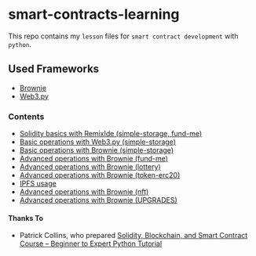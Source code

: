 # smart-contracts-learning
This repo contains my `lesson` files for `smart contract development` with `python`.
## Used Frameworks
  * [Brownie](https://eth-brownie.readthedocs.io/en/stable/)
  * [Web3.py](https://web3py.readthedocs.io/en/v5/)
### Contents
  * [Solidity basics with RemixIde (simple-storage, fund-me)](https://github.com/aboveStars/smart-contracts-learning/tree/main/RemixIDETutorial)
  * [Basic operations with Web3.py (simple-storage)](https://github.com/aboveStars/smart-contracts-learning/tree/main/web3_py_simple_storage)  
  * [Basic operations with Brownie (simple-storage)](https://github.com/aboveStars/smart-contracts-learning/tree/main/brownie_simple_storage)
  * [Advanced operations with Brownie (fund-me)](https://github.com/aboveStars/smart-contracts-learning/tree/main/brownie_fund_me)
  * [Advanced operations with Brownie (lottery)](https://github.com/aboveStars/smart-contracts-learning/tree/main/brownie-lottery)
  * [Advanced operations with Brownie (token-erc20)](https://github.com/aboveStars/smart-contracts-learning/tree/main/erc20-brownie)
  * [IPFS usage](https://github.com/aboveStars/smart-contracts-learning/tree/main/ipfs-uri-pulling-test)
  * [Advanced operations with Brownie (nft)](https://github.com/aboveStars/smart-contracts-learning/tree/main/nft-demo)
  * [Advanced operations with Brownie (UPGRADES)](https://github.com/aboveStars/smart-contracts-learning/tree/main/upgrades)
  
#### Thanks To
  * Patrick Collins, who prepared [Solidity, Blockchain, and Smart Contract Course – Beginner to Expert Python Tutorial](https://www.youtube.com/watch?v=M576WGiDBdQ)
